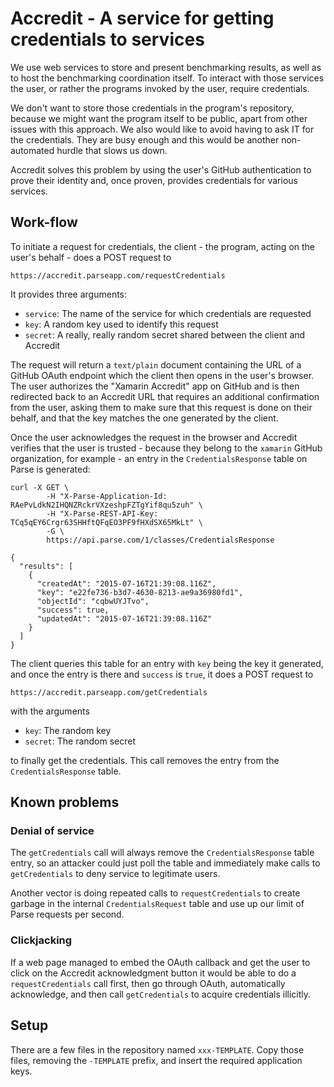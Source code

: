 # Accredit - A service for getting credentials to services

We use web services to store and present benchmarking results, as well
as to host the benchmarking coordination itself.  To interact with
those services the user, or rather the programs invoked by the user,
require credentials.

We don't want to store those credentials in the program's repository,
because we might want the program itself to be public, apart from
other issues with this approach.  We also would like to avoid having
to ask IT for the credentials.  They are busy enough and this would be
another non-automated hurdle that slows us down.

Accredit solves this problem by using the user's GitHub authentication
to prove their identity and, once proven, provides credentials for
various services.

## Work-flow

To initiate a request for credentials, the client - the program,
acting on the user's behalf - does a POST request to

    https://accredit.parseapp.com/requestCredentials

It provides three arguments:

  - `service`: The name of the service for which credentials are requested
  - `key`: A random key used to identify this request
  - `secret`: A really, really random secret shared between the client and Accredit

The request will return a `text/plain` document containing the URL of
a GitHub OAuth endpoint which the client then opens in the user's
browser.  The user authorizes the "Xamarin Accredit" app on GitHub
and is then redirected back to an Accredit URL that requires an
additional confirmation from the user, asking them to make sure that
this request is done on their behalf, and that the key matches the one
generated by the client.

Once the user acknowledges the request in the browser and Accredit
verifies that the user is trusted - because they belong to the
`xamarin` GitHub organization, for example - an entry in the
`CredentialsResponse` table on Parse is generated:

    curl -X GET \
            -H "X-Parse-Application-Id: RAePvLdkN2IHQNZRckrVXzeshpFZTgYif8qu5zuh" \
            -H "X-Parse-REST-API-Key: TCq5qEY6Crgr63SHHftQFqEO3PF9fHXdSX65MkLt" \
            -G \
            https://api.parse.com/1/classes/CredentialsResponse
    
    {
      "results": [
        {
          "createdAt": "2015-07-16T21:39:08.116Z",
          "key": "e22fe736-b3d7-4630-8213-ae9a36980fd1",
          "objectId": "cqbwUYJTvo",
          "success": true,
          "updatedAt": "2015-07-16T21:39:08.116Z"
        }
      ]
    }

The client queries this table for an entry with `key` being the key it
generated, and once the entry is there and `success` is `true`, it
does a POST request to

    https://accredit.parseapp.com/getCredentials

with the arguments

  - `key`: The random key
  - `secret`: The random secret

to finally get the credentials.  This call removes the entry from the
`CredentialsResponse` table.

## Known problems

### Denial of service

The `getCredentials` call will always remove the `CredentialsResponse`
table entry, so an attacker could just poll the table and immediately
make calls to `getCredentials` to deny service to legitimate users.

Another vector is doing repeated calls to `requestCredentials` to
create garbage in the internal `CredentialsRequest` table and use up
our limit of Parse requests per second.

### Clickjacking

If a web page managed to embed the OAuth callback and get the user to
click on the Accredit acknowledgment button it would be able to do a
`requestCredentials` call first, then go through OAuth, automatically
acknowledge, and then call `getCredentials` to acquire credentials
illicitly.

## Setup

There are a few files in the repository named `xxx-TEMPLATE`.  Copy
those files, removing the `-TEMPLATE` prefix, and insert the required
application keys.

